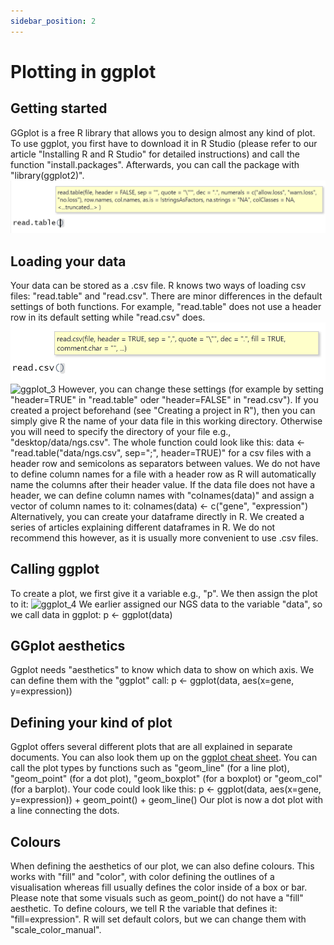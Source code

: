 ```yaml
---
sidebar_position: 2
---
```

# Plotting in ggplot
## Getting started

GGplot is a free R library that allows you to design almost any kind of plot. To use ggplot, 
you first have to download it in R Studio (please refer to our article "Installing R and R Studio" for detailed instructions) and call the function "install.packages".
Afterwards, you can call the package with "library(ggplot2)".
![ggplot_1](./Images/ggplot_1.png)

## Loading your data

Your data can be stored as a .csv file. R knows two ways of loading csv files: "read.table" and "read.csv". There are minor differences in the default settings of both functions. For example, "read.table" does not use a header row in its default setting while "read.csv" does.
![ggplot_2](./Images/ggplot_2.png)
![ggplot_3](./Images/ggplot_3.png)
However, you can change these settings (for example by setting "header=TRUE" in "read.table" oder "header=FALSE" in "read.csv").
If you created a project beforehand (see "Creating a project in R"), then you can simply give R the name of your data file in this working directory. Otherwise you will need to specify the directory of your file e.g., "desktop/data/ngs.csv".
The whole function could look like this:
data <- "read.table("data/ngs.csv", sep=";", header=TRUE)"
for a csv files with a header row and semicolons as separators between values.
We do not have to define column names for a file with a header row as R will automatically name the columns after their header value. If the data file does not have a header, we can define column names with "colnames(data)" and assign a vector of column names to it:
colnames(data) <- c("gene", "expression")
Alternatively, you can create your dataframe directly in R. We created a series of articles explaining different dataframes in R. We do not recommend this however, as it is usually more convenient to use .csv files.

## Calling ggplot
To create a plot, we first give it a variable e.g., "p". We then assign the plot to it:
![ggplot_4](./Images/ggplot_4.png)
We earlier assigned our NGS data to the variable "data", so we call data in ggplot:
p <- ggplot(data)

## GGplot aesthetics
Ggplot needs "aesthetics" to know which data to show on which axis. We can define them with the "ggplot" call: 
p <- ggplot(data, aes(x=gene, y=expression))

## Defining your kind of plot
Ggplot offers several different plots that are all explained in separate documents. You can also look them up on the [ggplot cheat sheet](https://www.maths.usyd.edu.au/u/UG/SM/STAT3022/r/current/Misc/data-visualization-2.1.pdf).
You can call the plot types by functions such as "geom_line" (for a line plot), "geom_point" (for a dot plot), "geom_boxplot" (for a boxplot) or "geom_col" (for a barplot).
Your code could look like this:
p <- ggplot(data, aes(x=gene, y=expression)) + geom_point() + geom_line()
Our plot is now a dot plot with a line connecting the dots.

## Colours
When defining the aesthetics of our plot, we can also define colours. This works with "fill" and "color", with color defining the outlines of a visualisation whereas fill usually defines the color inside of a box or bar. Please note that some visuals such as geom_point() do not have a "fill" aesthetic.
To define colours, we tell R the variable that defines it: "fill=expression".
R will set default colors, but we can change them with "scale_color_manual".
